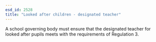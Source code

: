 ```yaml
---
esd_id: 2528
title: "Looked after children - designated teacher"
---
```


A school governing body must ensure that the designated teacher for looked after pupils meets with the requirements of Regulation 3.

